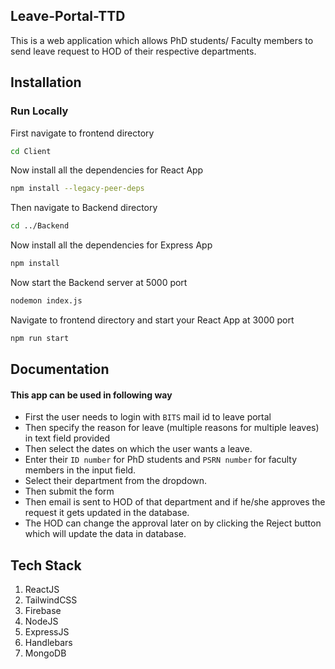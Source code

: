 ## Leave-Portal-TTD
This is a web application which allows PhD students/ Faculty members to send leave request to HOD of their respective departments.

## Installation

### Run Locally

First navigate to frontend directory

```bash
cd Client
```

Now install all the dependencies for React App

```bash
npm install --legacy-peer-deps
```

Then navigate to Backend directory

```bash
cd ../Backend
```

Now install all the dependencies for Express App

```bash
npm install
```

Now start the Backend server at 5000 port 

```bash
nodemon index.js
```
Navigate to frontend directory and start your React App at 3000 port

```bash
npm run start
```


## Documentation

#### This app can be used in following way
- First the user needs to login with ```BITS``` mail id to leave portal
- Then specify the reason for leave (multiple reasons for multiple leaves) in text field provided
- Then select the dates on which the user wants a leave.
- Enter their ```ID number``` for PhD students and ```PSRN number``` for faculty members in the input field.
- Select their department from the dropdown.
- Then submit the form
- Then email is sent to HOD of that department and if he/she approves the request it gets updated in the database.
- The HOD can change the approval later on by clicking the Reject button which will update the data in database.

## Tech Stack
<ol>
<li>ReactJS</li>
<li>TailwindCSS</li>
<li>Firebase</li>
<li>NodeJS</li>
<li>ExpressJS</li>
<li>Handlebars</li>
<li>MongoDB</li>
</ol>
